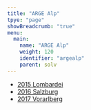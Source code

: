 ```yaml
---
title: "ARGE Alp"
tpye: "page"
showBreadcrumb: "true"
menu:
  main:
    name: "ARGE Alp"
    weight: 120
    identifier: "argealp"
    parent: solv
---
```


- <a href="http://www.orienteering-lombardia.it/argealp2015" target="_blank">2015 Lombardei</a>
- <a href="http://www.ol-sbg.at/argealp2016/index.html" target="_blank">2016 Salzburg</a>
- <a href="https://www.argealp2017ol.at/" target="_blank">2017 Vorarlberg</a>